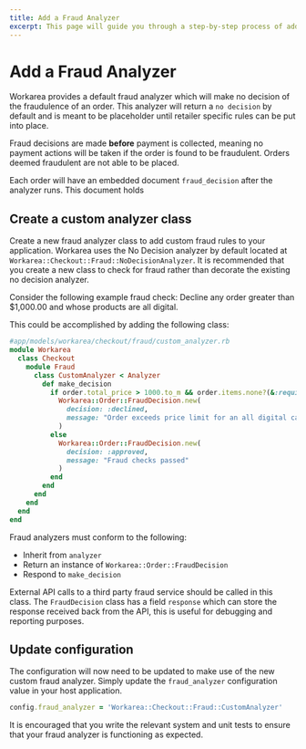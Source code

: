 ```yaml
---
title: Add a Fraud Analyzer
excerpt: This page will guide you through a step-by-step process of adding a custom fraud analyzer to evaluate orders.
---
```


# Add a Fraud Analyzer

Workarea provides a default fraud analyzer which will make no decision of the fraudulence of an order. This analyzer will return a `no decision` by default and is meant to be placeholder until retailer specific rules can be put into place.

Fraud decisions are made **before** payment is collected, meaning no payment actions will be taken if the order is found to be fraudulent. Orders deemed fraudulent are not able to be placed.

Each order will have an embedded document `fraud_decision` after the analyzer runs. This document holds

## Create a custom analyzer class

Create a new fraud analyzer class to add custom fraud rules to your application. Workarea uses the No Decision analyzer by default located at `Workarea::Checkout::Fraud::NoDecisionAnalyzer`. It is recommended that you create a new class to check for fraud rather than decorate the existing no decision analyzer.

Consider the following example fraud check: Decline any order greater than $1,000.00 and whose products are all digital.

This could be accomplished by adding the following class:

```ruby
#app/models/workarea/checkout/fraud/custom_analyzer.rb
module Workarea
  class Checkout
    module Fraud
      class CustomAnalyzer < Analyzer
        def make_decision
          if order.total_price > 1000.to_m && order.items.none?(&:requires_shipping?)
            Workarea::Order::FraudDecision.new(
              decision: :declined,
              message: "Order exceeds price limit for an all digital cart contents"
            )
          else
            Workarea::Order::FraudDecision.new(
              decision: :approved,
              message: "Fraud checks passed"
            )
          end
        end
      end
    end
  end
end
```

Fraud analyzers must conform to the following:

* Inherit from `analyzer`
* Return an instance of `Workarea::Order::FraudDecision`
* Respond to `make_decision`

External API calls to a third party fraud service should be called in this class. The `FraudDecision` class has a field `response` which can store the response received back from the API, this is useful for debugging and reporting purposes.

## Update configuration

The configuration will now need to be updated to make use of the new custom fraud analyzer. Simply update the `fraud_analyzer` configuration value in your host application.

```ruby
config.fraud_analyzer = 'Workarea::Checkout::Fraud::CustomAnalyzer'
```

It is encouraged that you write the relevant system and unit tests to ensure that your fraud analyzer is functioning as expected.
